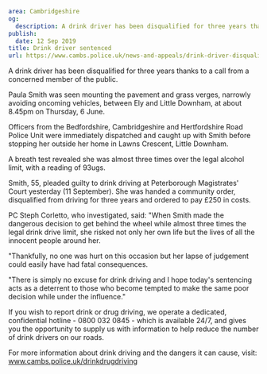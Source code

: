 ```yaml
area: Cambridgeshire
og:
  description: A drink driver has been disqualified for three years thanks to a call from a concerned member of the public.
publish:
  date: 12 Sep 2019
title: Drink driver sentenced
url: https://www.cambs.police.uk/news-and-appeals/drink-driver-disqualified
```

A drink driver has been disqualified for three years thanks to a call from a concerned member of the public.

Paula Smith was seen mounting the pavement and grass verges, narrowly avoiding oncoming vehicles, between Ely and Little Downham, at about 8.45pm on Thursday, 6 June.

Officers from the Bedfordshire, Cambridgeshire and Hertfordshire Road Police Unit were immediately dispatched and caught up with Smith before stopping her outside her home in Lawns Crescent, Little Downham.

A breath test revealed she was almost three times over the legal alcohol limit, with a reading of 93ugs.

Smith, 55, pleaded guilty to drink driving at Peterborough Magistrates' Court yesterday (11 September). She was handed a community order, disqualified from driving for three years and ordered to pay £250 in costs.

PC Steph Corletto, who investigated, said: "When Smith made the dangerous decision to get behind the wheel while almost three times the legal drink drive limit, she risked not only her own life but the lives of all the innocent people around her.

"Thankfully, no one was hurt on this occasion but her lapse of judgement could easily have had fatal consequences.

"There is simply no excuse for drink driving and I hope today's sentencing acts as a deterrent to those who become tempted to make the same poor decision while under the influence."

If you wish to report drink or drug driving, we operate a dedicated, confidential hotline - 0800 032 0845 - which is available 24/7, and gives you the opportunity to supply us with information to help reduce the number of drink drivers on our roads.

For more information about drink driving and the dangers it can cause, visit: www.cambs.police.uk/drinkdrugdriving
